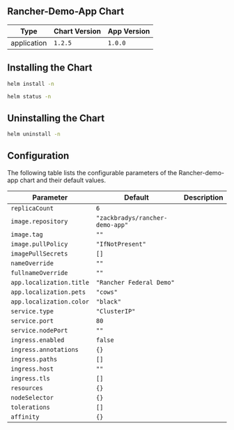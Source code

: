 Rancher-Demo-App Chart
----------------------------------------------


| Type | Chart Version | App Version |
| ---- | ------------- | ----------- |
| application | `1.2.5` | `1.0.0` |

## Installing the Chart
```bash
helm install -n 
```
```bash
helm status -n 
```

## Uninstalling the Chart
```bash
helm uninstall -n 
```

## Configuration

The following table lists the configurable parameters of the Rancher-demo-app chart and their default values.

| Parameter | Default | Description |
| --------- | ------- | ----------- |
| `replicaCount` | `6` |  |
| `image.repository` | `"zackbradys/rancher-demo-app"` |  |
| `image.tag` | `""` |  |
| `image.pullPolicy` | `"IfNotPresent"` |  |
| `imagePullSecrets` | `[]` |  |
| `nameOverride` | `""` |  |
| `fullnameOverride` | `""` |  |
| `app.localization.title` | `"Rancher Federal Demo"` |  |
| `app.localization.pets` | `"cows"` |  |
| `app.localization.color` | `"black"` |  |
| `service.type` | `"ClusterIP"` |  |
| `service.port` | `80` |  |
| `service.nodePort` | `""` |  |
| `ingress.enabled` | `false` |  |
| `ingress.annotations` | `{}` |  |
| `ingress.paths` | `[]` |  |
| `ingress.host` | `""` |  |
| `ingress.tls` | `[]` |  |
| `resources` | `{}` |  |
| `nodeSelector` | `{}` |  |
| `tolerations` | `[]` |  |
| `affinity` | `{}` |  |

